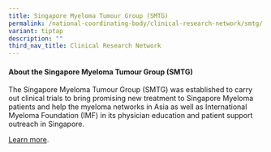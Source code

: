 ```yaml
---
title: Singapore Myeloma Tumour Group (SMTG)
permalink: /national-coordinating-body/clinical-research-network/smtg/
variant: tiptap
description: ""
third_nav_title: Clinical Research Network
---
```

<h4>About the Singapore Myeloma Tumour Group (SMTG)</h4><p>The Singapore Myeloma Tumour Group (SMTG) was established to carry out clinical trials to bring promising new treatment to Singapore Myeloma patients and help the myeloma networks in Asia as well as International Myeloma Foundation (IMF) in its physician education and patient support outreach in Singapore.</p><p><a href="/singapore-myeloma-tumour-group/about/" rel="noopener noreferrer nofollow" target="_blank">Learn more</a>.</p>